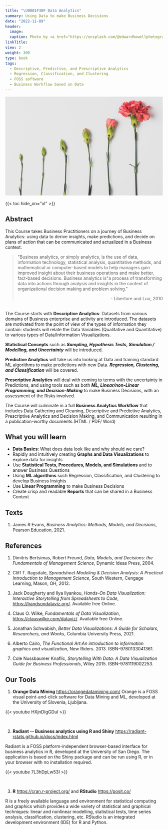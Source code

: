 ```yaml
---
title: "\U0001F30F Data Analytics"
summary: Using Data to make Business Decisions
date: "2022-11-09"
header:
  image:
  caption: Photo by <a href="https://unsplash.com/@edwardhowellphotography?utm_source=unsplash&utm_medium=referral&utm_content=creditCopyText">Edward Howell</a> on <a href="https://unsplash.com/s/photos/graphs?utm_source=unsplash&utm_medium=referral&utm_content=creditCopyText">Unsplash</a>
linkTitle: 
view: 2
weight: 300
type: book
tags: 
  - Descriptive, Predictive, and Prescriptive Analytics
  - Regression, Classification, and Clustering
  - FOSS software
  - Business Workflow based on Data
---
```


![](featured.jpg)

{{< toc hide_on="xl" >}}

## Abstract

This Course takes Business Practitioners on a journey of Business Analytics: using data to derive insights, make predictions, and decide on plans of action that can be communicated and actualized in a Business context.

> "Business analytics, or simply analytics, is the use of data, information technology, statistical analysis, quantitative methods, and mathematical or computer-based models to help managers gain improved insight about their business operations and make better, fact-based decisions. Business analytics is"a process of transforming data into actions through analysis and insights in the context of organizational decision making and problem solving."<div style="text-align: right"> - Libertore and Luo, 2010 </div>

<br> The Course starts with **Descriptive Analytics**: Datasets from various domains of Business enterprise and activity are introduced. The datasets are motivated from the point of view of the types of information they contain: students will relate the Data Variables (Qualitative and Quantitative) to various types of Data/Information Visualizations.

**Statistical Concepts** such as ***Sampling, Hypothesis Tests, Simulation / Modelling, and Uncertainty*** will be introduced.

**Predictive Analytics** will take us into looking at Data and training standard ML algorithms to make predictions with new Data. ***Regression, Clustering, and Classification*** will be covered.

**Prescriptive Analytics** will deal with coming to terms with the uncertainty in Predictions, and using tools such as both ***ML, Linear/non-Linear Programming, and Decision-Making*** to make Business Decisions, with an assessment of the Risks involved.

The Course will culminate in a full **Business Analytics Workflow** that includes Data Gathering and Cleaning, Descriptive and Predictive Analytics, Prescriptive Analytics and Decision Making, and Communication resulting in a publication-worthy documents.(HTML / PDF/ Word)

## What you will learn

-   **Data Basics**: What does data look like and why should we care?
-   Rapidly and intuitively creating **Graphs and Data Visualizations** to explore data for insights
-   Use **Statistical Tests, Procedures, Models, and Simulations** and to answer Business Questions
-   Using **ML algorithms** such Regression, Classification, and Clustering to develop Business Insights
-   Use **Linear Programming** to make Business Decisions
-   Create crisp and readable **Reports** that can be shared in a Business Context

## Texts

1.  James R Evans, *Business Analytics: Methods, Models, and Decisions*, Pearson Education, 2021.

## References

1.  Dimitris Bertsimas, Robert Freund, *Data, Models, and Decisions: the Fundamentals of Management Science*, Dynamic Ideas Press, 2004.

2.  Cliff T. Ragsdale, *Spreadsheet Modeling & Decision Analysis: A Practical Introduction to Management Science*, South Western, Cengage Learning, Mason, OH, 2012.

3.  Jack Dougherty and Ilya Ilyankou, *Hands-On Data Visualization: Interactive Storytelling from Spreadsheets to Code*, <https://handsondataviz.org/>. Available free Online.

4.  Claus O. Wilke, *Fundamentals of Data Visualization*, <https://clauswilke.com/dataviz/>. Available free Online.

5.  Jonathan Schwabish, *Better Data Visualizations: A Guide for Scholars, Researchers, and Wonks*, Columbia University Press, 2021.

6.  Alberto Cairo, *The Functional Art:An introduction to information graphics and visualization*, New Riders. 2013. ISBN-9780133041361.

7.  Cole Nussbaumer Knaflic, *Storytelling With Data: A Data Visualization Guide for Business Professionals*, Wiley 2015. ISBN-9781119002253.

## Our Tools

1.  **Orange Data Mining** <https://orangedatamining.com/> Orange is a FOSS visual point-and-click software for Data Mining and ML, developed at the University of Slovenia, Ljubljana.

{{< youtube HXjnDIgGDuI >}}

<br>

2.  **Radiant -- Business analytics using R and Shiny** <https://radiant-rstats.github.io/docs/index.html>

Radiant is a FOSS platform-independent browser-based interface for business analytics in R, developed at the University of San Diego. The application is based on the Shiny package and can be run using R, or in your browser with no installation required.

{{< youtube 7L3hDpLw53I >}}

<br>

3.  **R** <https://cran.r-project.org/> and **RStudio** <https://posit.co/>

R is a freely available language and environment for statistical computing and graphics which provides a wide variety of statistical and graphical techniques: linear and nonlinear modelling, statistical tests, time series analysis, classification, clustering, etc. RStudio is an integrated development environment (IDE) for R and Python.
